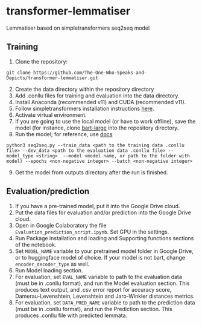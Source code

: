 # transformer-lemmatiser
Lemmatiser based on simpletransformers seq2seq model 

## Training

1. Clone the repository:
```
git clone https://github.com/The-One-Who-Speaks-and-Depicts/transformer-lemmatiser.git
```
2. Create the data directory within the repository directory
3. Add .conllu files for training and evaluation into the data directory.
4. Install Anaconda (recommended v11) and CUDA (recommended v11).
5. Follow simpletransformers installation instructions [here](https://github.com/ThilinaRajapakse/simpletransformers).
6. Activate virtual environment.
7. If you are going to use the local model (or have to work offline), save the model (for instance, clone [bart-large](https://huggingface.co/facebook/bart-large) into the repository directory.
8. Run the model; for reference, use [docs](https://github.com/ThilinaRajapakse/simpletransformers/blob/master/simpletransformers/seq2seq/seq2seq_model.py)
```
python3 seq2seq.py --train_data <path to the training data .conllu file> --dev_data <path to the evaluation data .conllu file> --model_type <string>  --model <model name, or path to the folder with model) --epochs <non-negative integer> --batch <non-negative integer>
```
9. Get the model from outputs directory after the run is finished.

## Evaluation/prediction

1. If you have a pre-trained model, put it into the Google Drive cloud.
2. Put the data files for evaluation and/or prediction into the Google Drive cloud.
3. Open in Google Colaboratory the file `Evaluation_prediction_script.ipynb`. Set GPU in the settings.
4. Run Package installation and loading and Supporting functions sections of the notebook.
5. Set `MODEL_NAME` variable to your pretrained model folder in Google Drive, or to huggingface model of choice. If your model is not bart, change `encoder_decoder_type` as well.
6. Run Model loading section.
7. For evaluation, set `EVAL_NAME` variable to path to the evaluation data (must be in .conllu format), and run the Model evaluation section. This produces text output, and .csv error report for accuracy score, Damerau-Levenshtein, Levenshtein and Jaro-Winkler distances metrics.
8. For evaluation, set `DATA_PRED_NAME` variable to path to the prediction data (must be in .conllu format), and run the Prediction section. This produces .conllu file with predicted lemmata.
